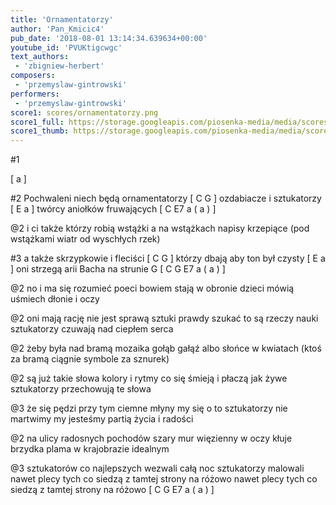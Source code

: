 ```yaml
---
title: 'Ornamentatorzy'
author: 'Pan_Kmicic4'
pub_date: '2018-08-01 13:14:34.639634+00:00'
youtube_id: 'PVUKtigcwgc'
text_authors:
 - 'zbigniew-herbert'
composers:
 - 'przemyslaw-gintrowski'
performers:
 - 'przemyslaw-gintrowski'
score1: scores/ornamentatorzy.png
score1_full: https://storage.googleapis.com/piosenka-media/media/scores/ornamentatorzy.png
score1_thumb: https://storage.googleapis.com/piosenka-media/media/scores/ornamentatorzy.png.180x0_q85_upscale.png
---
```


#1

[ a ]

#2
Pochwaleni niech będą ornamentatorzy [ C G ]
ozdabiacze i sztukatorzy [ E a ]
twórcy aniołków fruwających [ C E7 a ( a ) ]

@2
i ci także którzy robią wstążki 
a na wstążkach napisy krzepiące
(pod wstążkami wiatr od wyschłych rzek)

#3
a także skrzypkowie i fleciści [ C G ]
którzy dbają aby ton był czysty [ E a ]
oni strzegą arii Bacha na strunie G [ C G E7 a ( a ) ]

@2
no i ma się rozumieć poeci
bowiem stają w obronie dzieci
mówią uśmiech dłonie i oczy

@2
oni mają rację nie jest sprawą sztuki
prawdy szukać to są rzeczy nauki
sztukatorzy czuwają nad ciepłem serca

@2
żeby była nad bramą mozaika
gołąb gałąź albo słońce w kwiatach
(ktoś za bramą ciągnie symbole za sznurek)

@2
są już takie słowa kolory i rytmy
co się śmieją i płaczą jak żywe
sztukatorzy przechowują te słowa

@3
że się pędzi przy tym ciemne młyny
my się o to sztukatorzy nie martwimy
my jesteśmy partią życia i radości

@2
na ulicy radosnych pochodów
szary mur więzienny w oczy kłuje
brzydka plama w krajobrazie idealnym

@3
sztukatorów co najlepszych wezwali
całą noc sztukatorzy malowali
nawet plecy tych co siedzą z tamtej strony na różowo 
nawet plecy tych co siedzą z tamtej strony na różowo [ C G E7 a ( a ) ]
